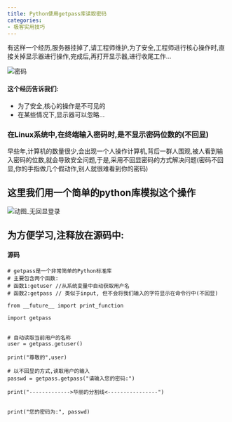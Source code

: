 ```yaml
---
title: Python使用getpass库读取密码
categories:
- 极客实用技巧
---
```




有这样一个经历,服务器挂掉了,请工程师维护,为了安全,工程师进行核心操作时,直接关掉显示器进行操作,完成后,再打开显示器,进行收尾工作...


![密码](https://v2fy.com/asset/0i/jikemiji/jikemiji-md/2020-12-26-python-getpass-1609045370000.assets/3203841-fddba6966187d858.png)

#### 这个经历告诉我们:

- 为了安全,核心的操作是不可见的
- 在某些情况下,显示器可以忽略...

### 在Linux系统中,在终端输入密码时,是不显示密码位数的(不回显)

早些年,计算机的数量很少,会出现一个人操作计算机,背后一群人围观,被人看到输入密码的位数,就会导致安全问题,于是,采用不回显密码的方式解决问题(密码不回显,你的手指做几个假动作,别人就很难看到你的密码)

## 这里我们用一个简单的python库模拟这个操作

![动图_无回显登录](https://v2fy.com/asset/0i/jikemiji/jikemiji-md/2020-12-26-python-getpass-1609045370000.assets/3203841-2b9e47db1fd43f18.gif)





## 为方便学习,注释放在源码中:
#### 源码

```
# getpass是一个非常简单的Python标准库
# 主要包含两个函数:
# 函数1:getuser //从系统变量中自动获取用户名
# 函数2:getpass // 类似于input, 但不会将我们输入的字符显示在命令行中(不回显)

from __future__ import print_function

import getpass


# 自动读取当前用户的名称
user = getpass.getuser()

print("尊敬的",user)

# 以不回显的方式,读取用户的输入
passwd = getpass.getpass("请输入您的密码:")

print("------------->华丽的分割线<----------------")


print("您的密码为:", passwd)

```






